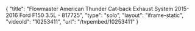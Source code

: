 {
    "title": "Flowmaster American Thunder Cat-back Exhaust System 2015-2016 Ford F150 3.5L  - 817725",
    "type": "solo",
    "layout": "iframe-static",
    "videoId": "10253411",
    "url": "\/tvpembed\/10253411"
}